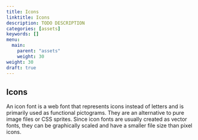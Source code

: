 ```yaml
---
title: Icons
linktitle: Icons
description: TODO DESCRIPTION
categories: [assets]
keywords: []
menu:
  main:
    parent: "assets"
    weight: 30
weight: 30
draft: true
---
```


## Icons

An icon font is a web font that represents icons instead of letters and is primarily used as functional pictograms. They are an alternative to pure image files or CSS sprites. Since icon fonts are usually created as vector fonts, they can be graphically scaled and have a smaller file size than pixel icons.
